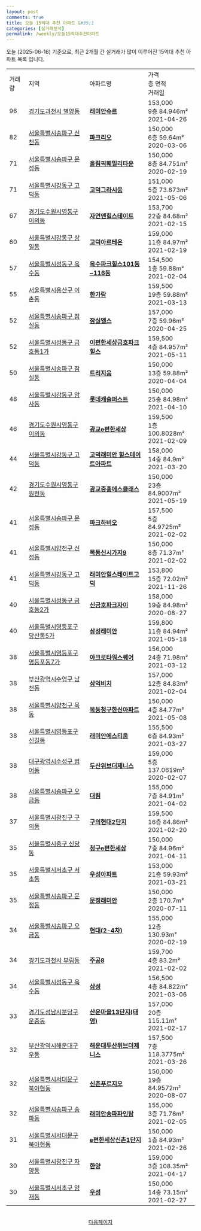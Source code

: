 ```yaml
---
layout: post
comments: true
title: 오늘 15억대 추천 아파트 &#35;1
categories: [실거래분석]
permalink: /weekly/오늘15억대추천아파트
---
```


오늘 (2025-06-16) 기준으로, 최근 2개월 간 실거래가 많이 이루어진 15억대 추천 아파트 목록 입니다.

<table class="sortable">
  <tr>
    <td>거래량</td>
    <td>지역</td>
    <td>아파트명</td>
    <td>가격<br>층 면적<br>거래일</td>
  </tr>

  <tr class="item">
    <td>96</td>
    <td><a href="/apt/경기도과천시별양동">경기도과천시 별양동</a></td>
    <td style="font-weight: bold;"><a href="/apt/경기도과천시별양동래미안슈르">래미안슈르</a></td>
    <td>153,000<br>9층  84.946m²<br>2021-04-26</td>
  </tr>

  <tr class="item">
    <td>82</td>
    <td><a href="/apt/서울특별시송파구신천동">서울특별시송파구 신천동</a></td>
    <td style="font-weight: bold;"><a href="/apt/서울특별시송파구신천동파크리오">파크리오</a></td>
    <td>150,000<br>6층  59.64m²<br>2020-03-06</td>
  </tr>

  <tr class="item">
    <td>71</td>
    <td><a href="/apt/서울특별시송파구문정동">서울특별시송파구 문정동</a></td>
    <td style="font-weight: bold;"><a href="/apt/서울특별시송파구문정동올림픽훼밀리타운">올림픽훼밀리타운</a></td>
    <td>150,000<br>8층  84.751m²<br>2020-02-19</td>
  </tr>

  <tr class="item">
    <td>71</td>
    <td><a href="/apt/서울특별시강동구고덕동">서울특별시강동구 고덕동</a></td>
    <td style="font-weight: bold;"><a href="/apt/서울특별시강동구고덕동고덕그라시움">고덕그라시움</a></td>
    <td>151,000<br>5층  73.873m²<br>2021-05-06</td>
  </tr>

  <tr class="item">
    <td>67</td>
    <td><a href="/apt/경기도수원시영통구이의동">경기도수원시영통구 이의동</a></td>
    <td style="font-weight: bold;"><a href="/apt/경기도수원시영통구이의동자연앤힐스테이트">자연앤힐스테이트</a></td>
    <td>153,700<br>22층  84.68m²<br>2021-02-15</td>
  </tr>

  <tr class="item">
    <td>60</td>
    <td><a href="/apt/서울특별시강동구상일동">서울특별시강동구 상일동</a></td>
    <td style="font-weight: bold;"><a href="/apt/서울특별시강동구상일동고덕아르테온">고덕아르테온</a></td>
    <td>159,000<br>11층  84.97m²<br>2021-02-19</td>
  </tr>

  <tr class="item">
    <td>57</td>
    <td><a href="/apt/서울특별시성동구옥수동">서울특별시성동구 옥수동</a></td>
    <td style="font-weight: bold;"><a href="/apt/서울특별시성동구옥수동옥수파크힐스101동~116동">옥수파크힐스101동~116동</a></td>
    <td>154,500<br>1층  59.88m²<br>2021-02-04</td>
  </tr>

  <tr class="item">
    <td>55</td>
    <td><a href="/apt/서울특별시용산구이촌동">서울특별시용산구 이촌동</a></td>
    <td style="font-weight: bold;"><a href="/apt/서울특별시용산구이촌동한가람">한가람</a></td>
    <td>159,500<br>19층  59.88m²<br>2021-03-13</td>
  </tr>

  <tr class="item">
    <td>52</td>
    <td><a href="/apt/서울특별시송파구잠실동">서울특별시송파구 잠실동</a></td>
    <td style="font-weight: bold;"><a href="/apt/서울특별시송파구잠실동잠실엘스">잠실엘스</a></td>
    <td>157,000<br>7층  59.96m²<br>2020-04-25</td>
  </tr>

  <tr class="item">
    <td>52</td>
    <td><a href="/apt/서울특별시성동구금호동1가">서울특별시성동구 금호동1가</a></td>
    <td style="font-weight: bold;"><a href="/apt/서울특별시성동구금호동1가이편한세상금호파크힐스">이편한세상금호파크힐스</a></td>
    <td>159,500<br>4층  84.957m²<br>2021-05-11</td>
  </tr>

  <tr class="item">
    <td>50</td>
    <td><a href="/apt/서울특별시송파구잠실동">서울특별시송파구 잠실동</a></td>
    <td style="font-weight: bold;"><a href="/apt/서울특별시송파구잠실동트리지움">트리지움</a></td>
    <td>150,000<br>13층  59.88m²<br>2020-04-04</td>
  </tr>

  <tr class="item">
    <td>48</td>
    <td><a href="/apt/서울특별시강동구암사동">서울특별시강동구 암사동</a></td>
    <td style="font-weight: bold;"><a href="/apt/서울특별시강동구암사동롯데캐슬퍼스트">롯데캐슬퍼스트</a></td>
    <td>150,000<br>25층  84.98m²<br>2021-04-10</td>
  </tr>

  <tr class="item">
    <td>46</td>
    <td><a href="/apt/경기도수원시영통구이의동">경기도수원시영통구 이의동</a></td>
    <td style="font-weight: bold;"><a href="/apt/경기도수원시영통구이의동광교e편한세상">광교e편한세상</a></td>
    <td>159,500<br>1층  100.8028m²<br>2021-02-09</td>
  </tr>

  <tr class="item">
    <td>44</td>
    <td><a href="/apt/서울특별시강동구고덕동">서울특별시강동구 고덕동</a></td>
    <td style="font-weight: bold;"><a href="/apt/서울특별시강동구고덕동고덕래미안힐스테이트아파트">고덕래미안 힐스테이트아파트</a></td>
    <td>158,000<br>14층  84.9m²<br>2021-03-20</td>
  </tr>

  <tr class="item">
    <td>42</td>
    <td><a href="/apt/경기도수원시영통구원천동">경기도수원시영통구 원천동</a></td>
    <td style="font-weight: bold;"><a href="/apt/경기도수원시영통구원천동광교중흥에스클래스">광교중흥에스클래스</a></td>
    <td>150,000<br>23층  84.9007m²<br>2021-05-19</td>
  </tr>

  <tr class="item">
    <td>41</td>
    <td><a href="/apt/서울특별시송파구문정동">서울특별시송파구 문정동</a></td>
    <td style="font-weight: bold;"><a href="/apt/서울특별시송파구문정동파크하비오">파크하비오</a></td>
    <td>157,500<br>5층  84.9725m²<br>2021-02-02</td>
  </tr>

  <tr class="item">
    <td>41</td>
    <td><a href="/apt/서울특별시양천구신정동">서울특별시양천구 신정동</a></td>
    <td style="font-weight: bold;"><a href="/apt/서울특별시양천구신정동목동신시가지9">목동신시가지9</a></td>
    <td>150,000<br>8층  71.37m²<br>2021-02-02</td>
  </tr>

  <tr class="item">
    <td>41</td>
    <td><a href="/apt/서울특별시강동구고덕동">서울특별시강동구 고덕동</a></td>
    <td style="font-weight: bold;"><a href="/apt/서울특별시강동구고덕동래미안힐스테이트고덕">래미안힐스테이트고덕</a></td>
    <td>153,800<br>15층  72.02m²<br>2021-11-26</td>
  </tr>

  <tr class="item">
    <td>40</td>
    <td><a href="/apt/서울특별시성동구금호동2가">서울특별시성동구 금호동2가</a></td>
    <td style="font-weight: bold;"><a href="/apt/서울특별시성동구금호동2가신금호파크자이">신금호파크자이</a></td>
    <td>158,000<br>19층  84.98m²<br>2020-08-27</td>
  </tr>

  <tr class="item">
    <td>40</td>
    <td><a href="/apt/서울특별시영등포구당산동5가">서울특별시영등포구 당산동5가</a></td>
    <td style="font-weight: bold;"><a href="/apt/서울특별시영등포구당산동5가삼성래미안">삼성래미안</a></td>
    <td>159,800<br>11층  84.94m²<br>2021-05-18</td>
  </tr>

  <tr class="item">
    <td>38</td>
    <td><a href="/apt/서울특별시영등포구영등포동7가">서울특별시영등포구 영등포동7가</a></td>
    <td style="font-weight: bold;"><a href="/apt/서울특별시영등포구영등포동7가아크로타워스퀘어">아크로타워스퀘어</a></td>
    <td>156,000<br>24층  71.98m²<br>2021-03-12</td>
  </tr>

  <tr class="item">
    <td>38</td>
    <td><a href="/apt/부산광역시수영구남천동">부산광역시수영구 남천동</a></td>
    <td style="font-weight: bold;"><a href="/apt/부산광역시수영구남천동삼익비치">삼익비치</a></td>
    <td>157,000<br>12층  84.83m²<br>2021-02-04</td>
  </tr>

  <tr class="item">
    <td>38</td>
    <td><a href="/apt/서울특별시양천구목동">서울특별시양천구 목동</a></td>
    <td style="font-weight: bold;"><a href="/apt/서울특별시양천구목동목동청구한신아파트">목동청구한신아파트</a></td>
    <td>150,000<br>4층  84.77m²<br>2021-05-08</td>
  </tr>

  <tr class="item">
    <td>38</td>
    <td><a href="/apt/서울특별시영등포구신길동">서울특별시영등포구 신길동</a></td>
    <td style="font-weight: bold;"><a href="/apt/서울특별시영등포구신길동래미안에스티움">래미안에스티움</a></td>
    <td>155,500<br>6층  84.93m²<br>2021-03-27</td>
  </tr>

  <tr class="item">
    <td>38</td>
    <td><a href="/apt/대구광역시수성구범어동">대구광역시수성구 범어동</a></td>
    <td style="font-weight: bold;"><a href="/apt/대구광역시수성구범어동두산위브더제니스">두산위브더제니스</a></td>
    <td>159,000<br>5층  137.0619m²<br>2020-02-07</td>
  </tr>

  <tr class="item">
    <td>38</td>
    <td><a href="/apt/서울특별시송파구오금동">서울특별시송파구 오금동</a></td>
    <td style="font-weight: bold;"><a href="/apt/서울특별시송파구오금동대림">대림</a></td>
    <td>155,000<br>7층  84.91m²<br>2021-04-02</td>
  </tr>

  <tr class="item">
    <td>37</td>
    <td><a href="/apt/서울특별시광진구구의동">서울특별시광진구 구의동</a></td>
    <td style="font-weight: bold;"><a href="/apt/서울특별시광진구구의동구의현대2단지">구의현대2단지</a></td>
    <td>159,500<br>16층  84.86m²<br>2021-02-20</td>
  </tr>

  <tr class="item">
    <td>35</td>
    <td><a href="/apt/서울특별시중구신당동">서울특별시중구 신당동</a></td>
    <td style="font-weight: bold;"><a href="/apt/서울특별시중구신당동청구e편한세상">청구e편한세상</a></td>
    <td>150,000<br>7층  84.96m²<br>2021-04-11</td>
  </tr>

  <tr class="item">
    <td>35</td>
    <td><a href="/apt/서울특별시서초구서초동">서울특별시서초구 서초동</a></td>
    <td style="font-weight: bold;"><a href="/apt/서울특별시서초구서초동우성아파트">우성아파트</a></td>
    <td>153,000<br>21층  59.93m²<br>2021-03-21</td>
  </tr>

  <tr class="item">
    <td>35</td>
    <td><a href="/apt/서울특별시송파구문정동">서울특별시송파구 문정동</a></td>
    <td style="font-weight: bold;"><a href="/apt/서울특별시송파구문정동문정래미안">문정래미안</a></td>
    <td>150,000<br>2층  170.7m²<br>2020-07-11</td>
  </tr>

  <tr class="item">
    <td>34</td>
    <td><a href="/apt/서울특별시송파구오금동">서울특별시송파구 오금동</a></td>
    <td style="font-weight: bold;"><a href="/apt/서울특별시송파구오금동현대(2-4차)">현대(2-4차)</a></td>
    <td>155,000<br>12층  130.93m²<br>2020-02-19</td>
  </tr>

  <tr class="item">
    <td>34</td>
    <td><a href="/apt/경기도과천시부림동">경기도과천시 부림동</a></td>
    <td style="font-weight: bold;"><a href="/apt/경기도과천시부림동주공8">주공8</a></td>
    <td>159,700<br>4층  83.2m²<br>2021-02-02</td>
  </tr>

  <tr class="item">
    <td>34</td>
    <td><a href="/apt/서울특별시성동구옥수동">서울특별시성동구 옥수동</a></td>
    <td style="font-weight: bold;"><a href="/apt/서울특별시성동구옥수동삼성">삼성</a></td>
    <td>156,500<br>4층  84.822m²<br>2021-03-06</td>
  </tr>

  <tr class="item">
    <td>33</td>
    <td><a href="/apt/경기도성남시분당구운중동">경기도성남시분당구 운중동</a></td>
    <td style="font-weight: bold;"><a href="/apt/경기도성남시분당구운중동산운마을13단지(태영)">산운마을13단지(태영)</a></td>
    <td>157,000<br>20층  115.11m²<br>2021-02-17</td>
  </tr>

  <tr class="item">
    <td>32</td>
    <td><a href="/apt/부산광역시해운대구우동">부산광역시해운대구 우동</a></td>
    <td style="font-weight: bold;"><a href="/apt/부산광역시해운대구우동해운대두산위브더제니스">해운대두산위브더제니스</a></td>
    <td>157,500<br>7층  118.3775m²<br>2021-03-26</td>
  </tr>

  <tr class="item">
    <td>32</td>
    <td><a href="/apt/서울특별시서대문구북아현동">서울특별시서대문구 북아현동</a></td>
    <td style="font-weight: bold;"><a href="/apt/서울특별시서대문구북아현동신촌푸르지오">신촌푸르지오</a></td>
    <td>150,000<br>19층  84.9572m²<br>2020-08-07</td>
  </tr>

  <tr class="item">
    <td>32</td>
    <td><a href="/apt/서울특별시송파구송파동">서울특별시송파구 송파동</a></td>
    <td style="font-weight: bold;"><a href="/apt/서울특별시송파구송파동래미안송파파인탑">래미안송파파인탑</a></td>
    <td>155,000<br>3층  71.76m²<br>2021-02-05</td>
  </tr>

  <tr class="item">
    <td>31</td>
    <td><a href="/apt/서울특별시서대문구북아현동">서울특별시서대문구 북아현동</a></td>
    <td style="font-weight: bold;"><a href="/apt/서울특별시서대문구북아현동e편한세상신촌1단지">e편한세상신촌1단지</a></td>
    <td>150,000<br>1층  84.93m²<br>2021-02-26</td>
  </tr>

  <tr class="item">
    <td>30</td>
    <td><a href="/apt/서울특별시광진구자양동">서울특별시광진구 자양동</a></td>
    <td style="font-weight: bold;"><a href="/apt/서울특별시광진구자양동한양">한양</a></td>
    <td>159,000<br>3층  108.35m²<br>2021-04-17</td>
  </tr>

  <tr class="item">
    <td>30</td>
    <td><a href="/apt/서울특별시서초구양재동">서울특별시서초구 양재동</a></td>
    <td style="font-weight: bold;"><a href="/apt/서울특별시서초구양재동우성">우성</a></td>
    <td>150,000<br>14층  73.15m²<br>2021-02-27</td>
  </tr>

  <tr>
      <script async src="https://pagead2.googlesyndication.com/pagead/js/adsbygoogle.js?client=ca-pub-3485438051770037"
          crossorigin="anonymous"></script>
      <ins class="adsbygoogle"
          style="display:block"
          data-ad-format="fluid"
          data-ad-layout-key="-fb+5w+4e-db+86"
          data-ad-client="ca-pub-3485438051770037"
          data-ad-slot="1827090281"></ins>
      <script>
          (adsbygoogle = window.adsbygoogle || []).push({});
      </script>
  </tr>
    
</table>

<br>
<center><a href="/weekly/오늘15억대추천아파트2">다음페이지</a></center>
<br><br>
